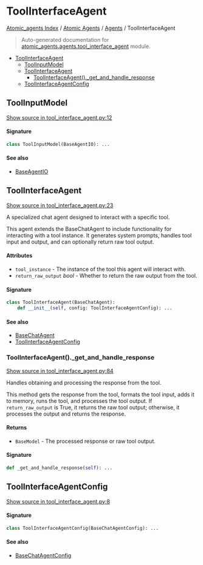 # ToolInterfaceAgent

[Atomic_agents Index](../../README.md#atomic_agents-index) / [Atomic Agents](../index.md#atomic-agents) / [Agents](./index.md#agents) / ToolInterfaceAgent

> Auto-generated documentation for [atomic_agents.agents.tool_interface_agent](../../../../atomic_agents/agents/tool_interface_agent.py) module.

- [ToolInterfaceAgent](#toolinterfaceagent)
  - [ToolInputModel](#toolinputmodel)
  - [ToolInterfaceAgent](#toolinterfaceagent-1)
    - [ToolInterfaceAgent()._get_and_handle_response](#toolinterfaceagent()_get_and_handle_response)
  - [ToolInterfaceAgentConfig](#toolinterfaceagentconfig)

## ToolInputModel

[Show source in tool_interface_agent.py:12](../../../../atomic_agents/agents/tool_interface_agent.py#L12)

#### Signature

```python
class ToolInputModel(BaseAgentIO): ...
```

#### See also

- [BaseAgentIO](./base_chat_agent.md#baseagentio)



## ToolInterfaceAgent

[Show source in tool_interface_agent.py:23](../../../../atomic_agents/agents/tool_interface_agent.py#L23)

A specialized chat agent designed to interact with a specific tool.

This agent extends the BaseChatAgent to include functionality for interacting with a tool instance.
It generates system prompts, handles tool input and output, and can optionally return raw tool output.

#### Attributes

- `tool_instance` - The instance of the tool this agent will interact with.
- `return_raw_output` *bool* - Whether to return the raw output from the tool.

#### Signature

```python
class ToolInterfaceAgent(BaseChatAgent):
    def __init__(self, config: ToolInterfaceAgentConfig): ...
```

#### See also

- [BaseChatAgent](./base_chat_agent.md#basechatagent)
- [ToolInterfaceAgentConfig](#toolinterfaceagentconfig)

### ToolInterfaceAgent()._get_and_handle_response

[Show source in tool_interface_agent.py:84](../../../../atomic_agents/agents/tool_interface_agent.py#L84)

Handles obtaining and processing the response from the tool.

This method gets the response from the tool, formats the tool input, adds it to memory,
runs the tool, and processes the tool output. If `return_raw_output` is True, it returns
the raw tool output; otherwise, it processes the output and returns the response.

#### Returns

- `BaseModel` - The processed response or raw tool output.

#### Signature

```python
def _get_and_handle_response(self): ...
```



## ToolInterfaceAgentConfig

[Show source in tool_interface_agent.py:8](../../../../atomic_agents/agents/tool_interface_agent.py#L8)

#### Signature

```python
class ToolInterfaceAgentConfig(BaseChatAgentConfig): ...
```

#### See also

- [BaseChatAgentConfig](./base_chat_agent.md#basechatagentconfig)